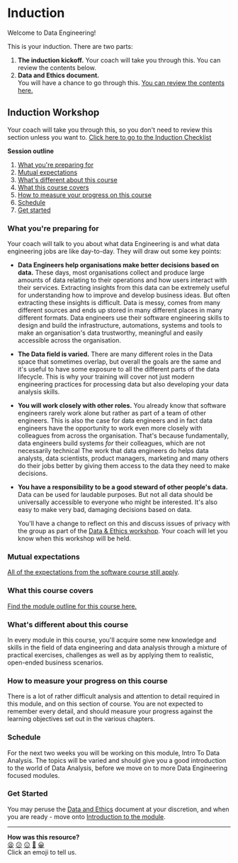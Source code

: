 # Induction

Welcome to Data Engineering!

This is your induction. There are two parts:

1. **The induction kickoff.**
   Your coach will take you through this. You can review the contents below.
2. **Data and Ethics document.**  
   You will have a chance to go through this. [You can review the contents here.](./pills/data_and_ethics.md)

<!-- OMITTED -->


## Induction Workshop

Your coach will take you through this, so you don't need to review this section
unless you want to. [Click here to go to the Induction
Checklist](#induction-checklist)

**Session outline**

1. [What you're preparing for](#what-youre-preparing-for)
1. [Mutual expectations](#mutual-expectations)
1. [What's different about this course](#whats-different-about-this-course)
1. [What this course covers](#what-this-course-covers)
1. [How to measure your progress on this course](#how-to-measure-your-progress-on-this-course)
1. [Schedule](#schedule)
1. [Get started](#get-started)

### What you're preparing for

Your coach will talk to you about what data Engineering is and what data engineering jobs are like
day-to-day. They will draw out some key points:

- **Data Engineers help organisations make better decisions based on data.**
  These days, most organisations collect and produce large amounts of data relating to their operations and how users interact with their services.
  Extracting insights from this data can be extremely useful for understanding how to improve and develop business ideas.
  But often extracting these insights is difficult.
  Data is messy, comes from many different sources and ends up stored in many different places in many different formats.
  Data engineers use their software engineering skills to design and build the infrastructure, automations, systems and tools to make an organisation's data trustworthy, meaningful and easily accessible across the organisation.


  
- **The Data field is varied.**
  There are many different roles in the Data space that sometimes overlap, but overall the goals are the same and it's useful to have some exposure to all the different parts of the data lifecycle. 
  This is why your training will cover not just modern engineering practices for processing data but also developing your data analysis skills.

  <!-- OMITTED -->

- **You will work closely with other roles.**
  You already know that software engineers rarely work alone but rather as part of a team of other engineers.
  This is also the case for data engineers and in fact data engineers have the opportunity to work even more closely with colleagues from across the organisation.
  That's because fundamentally, data engineers build systems _for_ their colleagues, which are not necessarily technical 
  The work that data engineers do helps data analysts, data scientists, product managers, marketing and many others do their jobs better by giving them access to the data they need to make decisions.

- **You have a responsibility to be a good steward of other people's data.**
  Data can be used for laudable purposes.
  But not all data should be universally accessible to everyone who might be interested.
  It's also easy to make very bad, damaging decisions based on data.

	You'll have a change to reflect on this and discuss issues of privacy with the group as part of the [Data & Ethics workshop](./pills/data_and_ethics.md). Your coach will let you know when this workshop will be held.

### Mutual expectations

[All of the expectations from the software course still apply](https://github.com/makersacademy/induction#mutual-expectations).


### What this course covers

[Find the module outline for this course here.](https://docs.google.com/document/d/1oShBZ89SAuTLF4KRgCiQbhN0rxQioYVimehSeJAgJ2g/edit#)

### What's different about this course

In every module in this course, you'll acquire some new knowledge and skills in the field of data engineering and data analysis
through a mixture of practical exercises, challenges as well as by applying them to realistic, open-ended business scenarios.


### How to measure your progress on this course

There is a lot of rather difficult analysis and attention to detail required in this module, and on this section of course. You are not expected to remember every detail, and should measure your progress against the learning objectives set out in the various chapters. 

### Schedule

For the next two weeks you will be working on this module, Intro To Data Analysis. The topics will be varied and should give you a good introduction to the world of Data Analysis, before we move on to more Data Engineering focused modules.

### Get Started

You may peruse the [Data and Ethics](./pills/data_and_ethics.md) document at your discretion, and when you are ready - move onto [Introduction to the module](./01_introduction.md).


<!-- BEGIN GENERATED SECTION DO NOT EDIT -->

---

**How was this resource?**  
[😫](https://airtable.com/shrUJ3t7KLMqVRFKR?prefill_Repository=makersacademy%2Fintro-to-data-analysis&prefill_File=INDUCTION.md&prefill_Sentiment=😫) [😕](https://airtable.com/shrUJ3t7KLMqVRFKR?prefill_Repository=makersacademy%2Fintro-to-data-analysis&prefill_File=INDUCTION.md&prefill_Sentiment=😕) [😐](https://airtable.com/shrUJ3t7KLMqVRFKR?prefill_Repository=makersacademy%2Fintro-to-data-analysis&prefill_File=INDUCTION.md&prefill_Sentiment=😐) [🙂](https://airtable.com/shrUJ3t7KLMqVRFKR?prefill_Repository=makersacademy%2Fintro-to-data-analysis&prefill_File=INDUCTION.md&prefill_Sentiment=🙂) [😀](https://airtable.com/shrUJ3t7KLMqVRFKR?prefill_Repository=makersacademy%2Fintro-to-data-analysis&prefill_File=INDUCTION.md&prefill_Sentiment=😀)  
Click an emoji to tell us.

<!-- END GENERATED SECTION DO NOT EDIT -->
